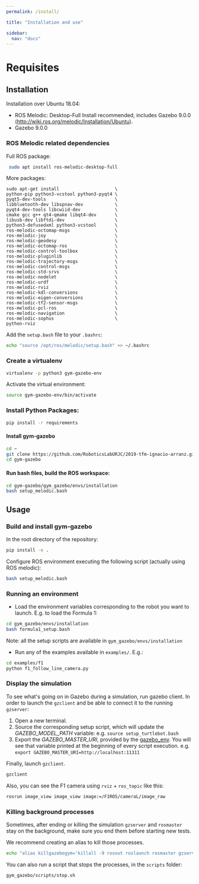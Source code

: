 ```yaml
---
permalink: /install/

title: "Installation and use"

sidebar:
  nav: "docs"
---
```


# Requisites
## Installation

Installation over Ubuntu 18.04:

- ROS Melodic: Desktop-Full Install recommended, includes Gazebo 9.0.0 (http://wiki.ros.org/melodic/Installation/Ubuntu).
- Gazebo 9.0.0

### ROS Melodic related dependencies

Full ROS package:

```bash
 sudo apt install ros-melodic-desktop-full
```

More packages:

```
sudo apt-get install                     \
python-pip python3-vcstool python3-pyqt4 \
pyqt5-dev-tools                          \
libbluetooth-dev libspnav-dev            \
pyqt4-dev-tools libcwiid-dev             \
cmake gcc g++ qt4-qmake libqt4-dev       \
libusb-dev libftdi-dev                   \
python3-defusedxml python3-vcstool       \
ros-melodic-octomap-msgs                 \
ros-melodic-joy                          \
ros-melodic-geodesy                      \
ros-melodic-octomap-ros                  \
ros-melodic-control-toolbox              \
ros-melodic-pluginlib	                 \
ros-melodic-trajectory-msgs              \
ros-melodic-control-msgs                 \
ros-melodic-std-srvs 	                 \
ros-melodic-nodelet                      \
ros-melodic-urdf                         \
ros-melodic-rviz                         \
ros-melodic-kdl-conversions              \
ros-melodic-eigen-conversions            \
ros-melodic-tf2-sensor-msgs              \
ros-melodic-pcl-ros                      \
ros-melodic-navigation                   \
ros-melodic-sophus                       \
python-rviz
```

Add the `setup.bash` file to your `.bashrc`:

```bash
echo "source /opt/ros/melodic/setup.bash" >> ~/.bashrc
```

### Create a virtualenv

```bash
virtualenv -p python3 gym-gazebo-env
```

Activate the virtual environment:

```bash
source gym-gazebo-env/bin/activate
```

### Install Python Packages:

```bash
pip install -r requirements
```

#### Install gym-gazebo

```bash
cd ~
git clone https://github.com/RoboticsLabURJC/2019-tfm-ignacio-arranz.git
cd gym-gazebo
```

#### Run bash files, build the ROS workspace:

```bash
cd gym-gazebo/gym_gazebo/envs/installation
bash setup_melodic.bash
```

## Usage

### Build and install gym-gazebo

In the root directory of the repository:

```bash
pip install -e .
```

Configure ROS environment executing the following script (actually using ROS melodic):

```bash
bash setup_melodic.bash
```

### Running an environment

- Load the environment variables corresponding to the robot you want to launch. E.g. to load the Formula 1:

```bash
cd gym_gazebo/envs/installation
bash formula1_setup.bash
```

Note: all the setup scripts are available in `gym_gazebo/envs/installation`

- Run any of the examples available in `examples/`. E.g.:

```bash
cd examples/f1
python f1_follow_line_camera.py
```

### Display the simulation

To see what's going on in Gazebo during a simulation, run gazebo client. In order to launch the `gzclient` and be able to connect it to the running `gzserver`:

1. Open a new terminal.
2. Source the corresponding setup script, which will update the _GAZEBO_MODEL_PATH_ variable: e.g. `source setup_turtlebot.bash`
3. Export the _GAZEBO_MASTER_URI_, provided by the [gazebo_env](https://github.com/erlerobot/gym-gazebo/blob/7c63c16532f0d8b9acf73663ba7a53f248021453/gym_gazebo/envs/gazebo_env.py#L33). You will see that variable printed at the beginning of every script execution. e.g. `export GAZEBO_MASTER_URI=http://localhost:11311`

Finally, launch `gzclient`.

```bash
gzclient
```

Also, you can see the F1 camera using `rviz` + `ros_topic` like this:

```bash
rosrun image_view image_view image:=/F1ROS/cameraL/image_raw
```

### Killing background processes

Sometimes, after ending or killing the simulation `gzserver` and `rosmaster` stay on the background, make sure you end them before starting new tests.

We recommend creating an alias to kill those processes.

```bash
echo "alias killgazebogym='killall -9 rosout roslaunch rosmaster gzserver nodelet robot_state_publisher gzclient'" >> ~/.bashrc
```

You can also run a script that stops the processes, in the `scripts` folder:

```bash
gym_gazebo/scripts/stop.sh
```